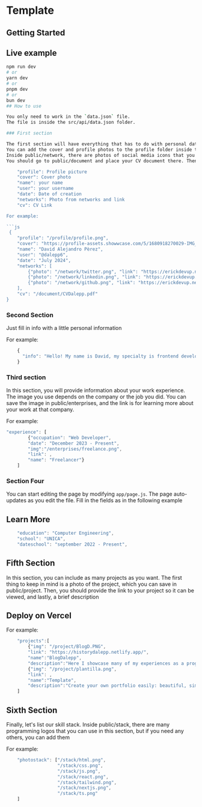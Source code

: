 # Template

## Getting Started
## Live example

```bash
npm run dev
# or
yarn dev
# or
pnpm dev
# or
bun dev
## How to use

You only need to work in the `data.json` file.
The file is inside the src/api/data.json folder.

### First section

The first section will have everything that has to do with personal data. You can modify it in the following properties. 
You can add the cover and profile photos to the profile folder inside the public folder, or you can use the direct internet link. 
Inside public/network, there are photos of social media icons that you can add, or you can download the ones you need and put them in that folder.
You should go to public/document and place your CV document there. Then, modify the path accordingly, and you'll be done with this section.

    "profile": Profile picture
    "cover": Cover photo
    "name": your name
    "user": your username
    "date": Date of creation
    "networks": Photo from networks and link
    "cv": CV Link

For example:

```js
 {
    "profile": "/profile/profile.png",
    "cover": "https://profile-assets.showwcase.com/5/1680918270029-IMG_0115.jpg",
    "name": "David Alejandro Pèrez",
    "user": "@dalepp6",
    "date": "July 2024",
    "networks": [
        {"photo": "/network/twitter.png", "link": "https://erickdevup.netlify.app/"},
        {"photo": "/network/linkedin.png", "link": "https://erickdevup.netlify.app/"},
        {"photo": "/network/github.png", "link": "https://erickdevup.netlify.app/"}
    ],
    "cv": "/document/CVDalepp.pdf"
}
```

### Second Section

Just fill in info with a little personal information

For example:

```js
    {
      "info": "Hello! My name is David, my specialty is frontend development. I'm very good at minimalist design, although I like to go a little further. If you're looking for a frontend developer, look no further. I'm the person you need! "
    }
```

### Third section

In this section, you will provide information about your work experience. The image you use depends on the company or the job you did. You can save the image in public/enterprises, and the link is for learning more about your work at that company.

For example:

```js
"experience": [
        {"occupation": "Web Developer", 
        "date": "December 2023 - Present", 
        "img":"/enterprises/freelance.png", 
        "link": , 
        "name": "Freelancer"}
    ]
```

### Section Four

You can start editing the page by modifying `app/page.js`. The page auto-updates as you edit the file.
Fill in the fields as in the following example

## Learn More
```js
    "education": "Computer Engineering",
    "school": "UNICA",
    "dateschool": "september 2022 - Present",
```

## Fifth Section

In this section, you can include as many projects as you want. The first thing to keep in mind is a photo of the project, which you can save in public/project. Then, you should provide the link to your project so it can be viewed, and lastly, a brief description

## Deploy on Vercel
For example:

```js
    "projects":[
        {"img": "/project/BlogD.PNG", 
        "link": "https://historydalepp.netlify.app/",
        "name":"BlogDalepp",
        "description":"Here I showcase many of my experiences as a programmer and I give you some advice based on my mistakes and successes"},
        {"img": "/project/plantilla.png", 
        "link": , 
        "name":"Template",
        "description":"Create your own portfolio easily: beautiful, simple, and without leaving out any important information."}
    ]
```

## Sixth Section

Finally, let's list our skill stack. Inside public/stack, there are many programming logos that you can use in this section, but if you need any others, you can add them

For example:

```js
    "photostack": ["/stack/html.png", 
                   "/stack/css.png", 
                   "/stack/js.png", 
                   "/stack/react.png", 
                   "/stack/tailwind.png", 
                   "/stack/nextjs.png", 
                   "/stack/ts.png"
    ]
```
